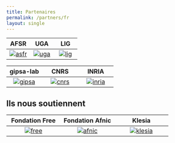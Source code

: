 ```yaml
---
title: Partenaires
permalink: /partners/fr
layout: single
---
```


<table>
  <thead>
    <tr>
      <th style="text-align: center">AFSR</th>
      <th style="text-align: center">UGA</th>
      <th style="text-align: center">LIG</th>
    </tr>
  </thead>
  <tbody>
    <tr>
      <td style="text-align: center;width: 33%;"><a href="https://afsr.fr/"><img src="../assets/images/userGuideImages/afsrlogo.png" alt="asfr"></a></td>
      <td style="text-align: center;width: 33%;"><a href="https://www.univ-grenoble-alpes.fr/"><img src="../assets/images/userGuideImages/UGA.png" alt="uga"></a></td>
      <td style="text-align: center;width: 33%;"><a href="https://www.liglab.fr/"><img src="../assets/images/userGuideImages/lig.png" alt="lig"></a></td>
    </tr>
  </tbody>
</table>
<table>
  <thead>
    <tr>
      <th style="text-align: center">gipsa-lab</th>
      <th style="text-align: center">CNRS</th>
      <th style="text-align: center">INRIA</th>
    </tr>
  </thead>
  <tbody>
    <tr>
      <td style="text-align: center;width: 33%;"><a href="http://www.gipsa-lab.fr/"><img src="../assets/images/userGuideImages/Gipsa_Lab.png" alt="gipsa"></a></td>
      <td style="text-align: center;width: 33%;"><a href="https://www.cnrs.fr/"><img src="../assets/images/userGuideImages/cnrs.png" alt="cnrs"></a></td>
      <td style="text-align: center;width: 33%;"><a href="https://www.inria.fr/"><img src="../assets/images/userGuideImages/inria.png" alt="inria"></a></td>
    </tr>
  </tbody>
</table>

## Ils nous soutiennent

<table>
  <thead>
    <tr>
      <th style="text-align: center">Fondation Free</th>
      <th style="text-align: center">Fondation Afnic</th>
      <th style="text-align: center">Klesia</th>
    </tr>
  </thead>
  <tbody>
    <tr>
      <td style="text-align: center;width: 33%;"><a href="https://www.fondation-free.fr/"><img src="../assets/images/userGuideImages/free.jpg" alt="free"></a></td>
      <td style="text-align: center;width: 33%;"><a href="https://www.fondation-afnic.fr/"><img src="../assets/images/userGuideImages/afnic.jpg" alt="afnic"></a></td>
      <td style="text-align: center;width: 33%;"><a href="https://www.klesia.fr/"><img src="../assets/images/userGuideImages/klesia.jpg" alt="klesia"></a></td>
    </tr>
  </tbody>
</table>
